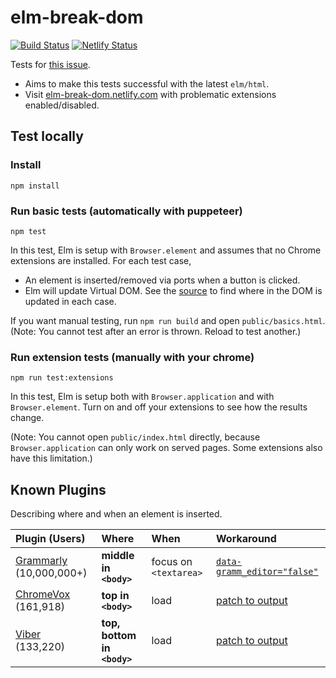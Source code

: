 # elm-break-dom

[![Build Status](https://travis-ci.org/jinjor/elm-break-dom.svg?branch=master)](https://travis-ci.org/jinjor/elm-break-dom)
[![Netlify Status](https://api.netlify.com/api/v1/badges/be3da983-1d1e-4c84-a596-ab4597c31027/deploy-status)](https://app.netlify.com/sites/elm-break-dom/deploys)

Tests for [this issue](https://github.com/elm/html/issues/44).

- Aims to make this tests successful with the latest `elm/html`.
- Visit [elm-break-dom.netlify.com](https://elm-break-dom.netlify.com/) with problematic extensions enabled/disabled.

## Test locally

### Install

```shell
npm install
```

### Run basic tests (automatically with puppeteer)

```shell
npm test
```

In this test, Elm is setup with `Browser.element` and assumes that no Chrome extensions are installed.
For each test case,

- An element is inserted/removed via ports when a button is clicked.
- Elm will update Virtual DOM.
  See the [source](./src/Main.elm) to find where in the DOM is updated in each case.

If you want manual testing, run `npm run build` and open `public/basics.html`.
(Note: You cannot test after an error is thrown. Reload to test another.)

### Run extension tests (manually with your chrome)

```shell
npm run test:extensions
```

In this test, Elm is setup both with `Browser.application` and with `Browser.element`.
Turn on and off your extensions to see how the results change.

(Note: You cannot open `public/index.html` directly, because `Browser.application` can only work on served pages. Some extensions also have this limitation.)

## Known Plugins

Describing where and when an element is inserted.

| Plugin (Users)               | Where                       | When                  | Workaround                        |
| :--------------------------- | :-------------------------- | :-------------------- | :-------------------------------- |
| [Grammarly][1] (10,000,000+) | **middle in `<body>`**      | focus on `<textarea>` | [`data-gramm_editor="false"`][p1] |
| [ChromeVox][2] (161,918)     | **top in `<body>`**         | load                  | [patch to output][p2]             |
| [Viber][3] (133,220)         | **top, bottom in `<body>`** | load                  | [patch to output][p2]             |

[1]: https://chrome.google.com/webstore/detail/grammarly-for-chrome/kbfnbcaeplbcioakkpcpgfkobkghlhen
[2]: https://chrome.google.com/webstore/detail/chromevox-classic-extensi/kgejglhpjiefppelpmljglcjbhoiplfn
[3]: https://chrome.google.com/webstore/detail/viber/dafalpmmoljglecaoelijmbkhpdoobmm
[p1]: https://github.com/elm/html/issues/44#issuecomment-534665947
[p2]: ./build.sh
